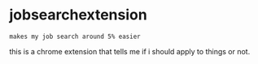 # jobsearchextension
    makes my job search around 5% easier

this is a chrome extension that tells me if i should apply to things or not.
